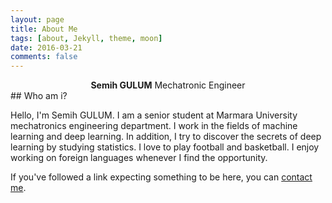 ```yaml
---
layout: page
title: About Me
tags: [about, Jekyll, theme, moon]
date: 2016-03-21
comments: false
---
```

    
<center><b>Semih GULUM</b> Mechatronic Engineer </center>
<i class="far fa-address-card"></i>
## Who am i?

Hello, I'm Semih GULUM. I am a senior student at Marmara University mechatronics engineering department. I work in the fields of machine learning and deep learning. In addition, I try to discover the secrets of deep learning by studying statistics. I love to play football and basketball. I enjoy working on foreign languages whenever I find the opportunity.

<i class="bi bi-alarm"></i>

<p>If you've followed a link expecting something to be here, you can <a href="mailto:sgulum98@gmail.com?subject=Page%20not%20found">contact me</a>.</p>
